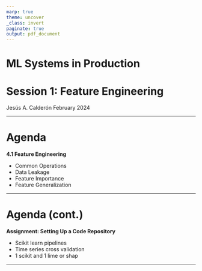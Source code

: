 ```yaml
---
marp: true
theme: uncover
_class: invert
paginate: true
output: pdf_document
---
```


# ML Systems in Production
# Session 1: Feature Engineering
Jesús A. Calderón
February 2024

---

# Agenda

**4.1 Feature Engineering**
	
+ Common Operations
+ Data Leakage
+ Feature Importance 
+ Feature Generalization
	
---

# Agenda (cont.)

**Assignment: Setting Up a Code Repository**

 + Scikit learn pipelines
+ Time series cross validation
+ 1 scikit and 1 lime or shap
 ---